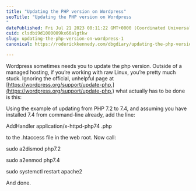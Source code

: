```yaml
---
title: "Updating the PHP version on Wordpress"
seoTitle: "Updating the PHP version on Wordpress
"
datePublished: Fri Jul 21 2023 08:11:22 GMT+0000 (Coordinated Universal Time)
cuid: clsdbi9d1000009kx66algtkw
slug: updating-the-php-version-on-wordpress-1
canonical: https://roderickkennedy.com/dbgdiary/updating-the-php-version-on-wordpress

---
```


Wordpress sometimes needs you to update the php version. Outside of a managed hosting, if you’re working with raw Linux, you’re pretty much stuck. Ignoring the official, unhelpful page at [https://wordpress.org/support/update-php,](https://wordpress.org/support/update-php,) what actually has to be done is this:

Using the example of updating from PHP 7.2 to 7.4, and assuming you have installed 7.4 from command-line already, add the line:

AddHandler application/x-httpd-php74 .php

to the .htaccess file in the web root. Now call:

sudo a2dismod php7.2

sudo a2enmod php7.4

sudo systemctl restart apache2

And done.